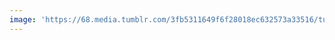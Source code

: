 ```yaml
---
image: 'https://68.media.tumblr.com/3fb5311649f6f28018ec632573a33516/tumblr_ntweupLXTA1tbdx3so1_1280.jpg'
---
```

